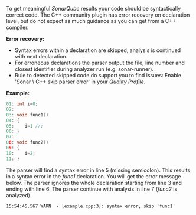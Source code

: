 To get meaningful *SonarQube* results your code should be syntactically correct code. The C++ community plugin has error recovery on declaration level, but do not expect as much guidance as you can get from a C++ compiler.

**Error recovery:**
* Syntax errors within a declaration are skipped, analysis is continued with next declaration.
* For erroneous declarations the parser output the file, line number and closest identifier during analyzer run (e.g. sonar-runner).
* Rule to detected skipped code do support you to find issues: Enable 'Sonar \ C++ skip parser error' in your *Quality Profile*.

**Example:**
```C++
01: int i=0;
02: 
03: void func1()
04: {
05:    i=1 //;
06: }
07:
08: void func2()
09: {
10:    i=2;
11: }
```

The parser will find a syntax error in line 5 (missing semicolon). This results in a syntax error in the *func1* declaration. You will get the error message below. The parser ignores the whole declaration starting from line 3 and ending with line 6. The parser continue with analysis in line 7 (*func2* is analyzed). 

```
15:54:45.567 WARN  - [example.cpp:3]: syntax error, skip 'func1'
```